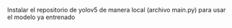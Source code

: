 Instalar el repositorio de yolov5 de manera local (archivo main.py) para usar el modelo ya entrenado 
